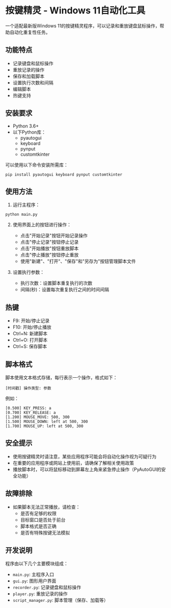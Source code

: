 # 按键精灵 - Windows 11自动化工具

一个适配最新版Windows 11的按键精灵程序，可以记录和重放键盘鼠标操作，帮助自动化重复性任务。

## 功能特点

- 记录键盘和鼠标操作
- 重放记录的操作
- 保存和加载脚本
- 设置执行次数和间隔
- 编辑脚本
- 热键支持

## 安装要求

- Python 3.6+
- 以下Python库：
  - pyautogui
  - keyboard
  - pynput
  - customtkinter

可以使用以下命令安装所需库：

```
pip install pyautogui keyboard pynput customtkinter
```

## 使用方法

1. 运行主程序：

```
python main.py
```

2. 使用界面上的按钮进行操作：
   - 点击"开始记录"按钮开始记录操作
   - 点击"停止记录"按钮停止记录
   - 点击"开始播放"按钮重放脚本
   - 点击"停止播放"按钮停止重放
   - 使用"新建"、"打开"、"保存"和"另存为"按钮管理脚本文件

3. 设置执行参数：
   - 执行次数：设置脚本重复执行的次数
   - 间隔(秒)：设置每次重复执行之间的时间间隔

## 热键

- F9: 开始/停止记录
- F10: 开始/停止播放
- Ctrl+N: 新建脚本
- Ctrl+O: 打开脚本
- Ctrl+S: 保存脚本

## 脚本格式

脚本使用文本格式存储，每行表示一个操作，格式如下：

```
[时间戳] 操作类型: 参数
```

例如：

```
[0.500] KEY_PRESS: a
[0.700] KEY_RELEASE: a
[1.200] MOUSE_MOVE: 500, 300
[1.500] MOUSE_DOWN: left at 500, 300
[1.700] MOUSE_UP: left at 500, 300
```

## 安全提示

- 使用按键精灵时请注意，某些应用程序可能会将自动化操作视为可疑行为
- 在重要的应用程序或网站上使用前，请确保了解相关使用政策
- 播放脚本时，可以将鼠标移动到屏幕左上角来紧急停止操作（PyAutoGUI的安全功能）

## 故障排除

- 如果脚本无法正常播放，请检查：
  - 是否有足够的权限
  - 目标窗口是否处于前台
  - 脚本格式是否正确
  - 是否有特殊按键无法模拟

## 开发说明

程序由以下几个主要模块组成：

- `main.py`: 主程序入口
- `gui.py`: 图形用户界面
- `recorder.py`: 记录键盘和鼠标操作
- `player.py`: 重放记录的操作
- `script_manager.py`: 脚本管理（保存、加载等）
